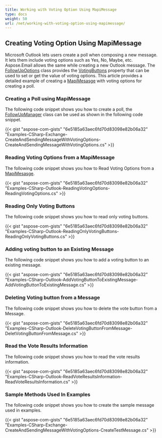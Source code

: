 ```yaml
---
title: Working with Voting Option Using MapiMessage
type: docs
weight: 50
url: /net/working-with-voting-option-using-mapimessage/
---
```



## **Creating Voting Option Using MapiMessage**
Microsoft Outlook lets users create a poll when composing a new message. It lets them include voting options such as Yes, No, Maybe, etc. Aspose.Email allows the same while creating a new Outlook message. The [FollowUpOptions](https://apireference.aspose.com/net/email/aspose.email.mapi/followupoptions) class provides the [VotingButtons](https://apireference.aspose.com/net/email/aspose.email.mapi/followupoptions/properties/votingbuttons) property that can be used to set or get the value of voting options. This article provides a detailed example of creating a [MapiMesasge](https://apireference.aspose.com/net/email/aspose.email.mapi/mapimessage) with voting options for creating a poll.
### **Creating a Poll using MapiMessage**
The following code snippet shows you how to create a poll, the [FollowUpManager](https://apireference.aspose.com/net/email/aspose.email.mapi/followupmanager) class can be used as shown in the following code snippet.



{{< gist "aspose-com-gists" "6e5185a63aec6fd70d83098e82b06a32" "Examples-CSharp-Exchange-CreateAndSendingMessageWithVotingOptions-CreateAndSendingMessageWithVotingOptions.cs" >}}
### **Reading Voting Options from a MapiMessage**
The following code snippet shows you how to Read Voting Options from a [MapiMesasge](https://apireference.aspose.com/net/email/aspose.email.mapi/mapimessage).



{{< gist "aspose-com-gists" "6e5185a63aec6fd70d83098e82b06a32" "Examples-CSharp-Outlook-ReadingVotingOptions-ReadingVotingOptions.cs" >}}


### **Reading Only Voting Buttons**
The following code snippet shows you how to read only voting buttons.



{{< gist "aspose-com-gists" "6e5185a63aec6fd70d83098e82b06a32" "Examples-CSharp-Outlook-ReadingOnlyVotingButtons-ReadingOnlyVotingButtons.cs" >}}
### **Adding voting button to an Existing Message**
The following code snippet shows you how to add a voting button to an existing message.



{{< gist "aspose-com-gists" "6e5185a63aec6fd70d83098e82b06a32" "Examples-CSharp-Outlook-AddVotingButtonToExistingMessage-AddVotingButtonToExistingMessage.cs" >}}
### **Deleting Voting button from a Message**
The following code snippet shows you how to delete the vote button from a Message.



{{< gist "aspose-com-gists" "6e5185a63aec6fd70d83098e82b06a32" "Examples-CSharp-Outlook-DeleteVotingButtonFromMessage-DeletVotingButtonFromMessage.cs" >}}
### **Read the Vote Results Information**
The following code snippet shows you how to read the vote results information.



{{< gist "aspose-com-gists" "6e5185a63aec6fd70d83098e82b06a32" "Examples-CSharp-Outlook-ReadVoteResultsInformation-ReadVoteResultsInformation.cs" >}}
### **Sample Methods Used In Examples**
The following code snippet shows you how to create the sample message used in examples.



{{< gist "aspose-com-gists" "6e5185a63aec6fd70d83098e82b06a32" "Examples-CSharp-Exchange-CreateAndSendingMessageWithVotingOptions-CreateTestMessage.cs" >}}
